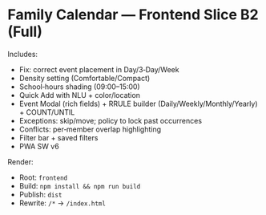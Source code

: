 # Family Calendar — Frontend Slice B2 (Full)
Includes:
- Fix: correct event placement in Day/3‑Day/Week
- Density setting (Comfortable/Compact)
- School‑hours shading (09:00–15:00)
- Quick Add with NLU + color/location
- Event Modal (rich fields) + RRULE builder (Daily/Weekly/Monthly/Yearly) + COUNT/UNTIL
- Exceptions: skip/move; policy to lock past occurrences
- Conflicts: per‑member overlap highlighting
- Filter bar + saved filters
- PWA SW v6

Render:
- Root: `frontend`
- Build: `npm install && npm run build`
- Publish: `dist`
- Rewrite: `/*` → `/index.html`
